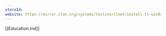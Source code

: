 ```yaml
---
storeId: 
website: https://mirror.ctan.org/systems/texlive/tlnet/install-tl-windows.exe
---
```


[[Education.md]]